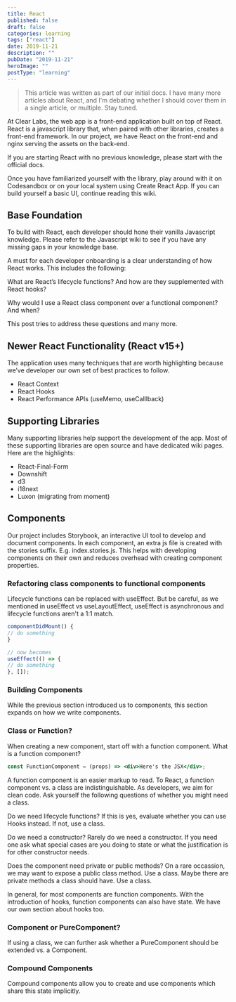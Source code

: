 ```yaml
---
title: React
published: false
draft: false
categories: learning
tags: ["react"]
date: 2019-11-21
description: ""
pubDate: "2019-11-21"
heroImage: ""
postType: "learning"
---
```


> This article was written as part of our initial docs. I have many more articles about React, and I'm debating whether I should cover them in a single article, or multiple. Stay tuned.

At Clear Labs, the web app is a front-end application built on top of React. React is a javascript library that, when paired with other libraries, creates a front-end framework. In our project, we have React on the front-end and nginx serving the assets on the back-end.

If you are starting React with no previous knowledge, please start with the official docs.

Once you have familiarized yourself with the library, play around with it on Codesandbox or on your local system using Create React App. If you can build yourself a basic UI, continue reading this wiki.

## Base Foundation

To build with React, each developer should hone their vanilla Javascript knowledge. Please refer to the Javascript wiki to see if you have any missing gaps in your knowledge base.

A must for each developer onboarding is a clear understanding of how React works. This includes the following:

What are React’s lifecycle functions? And how are they supplemented with React hooks?

Why would I use a React class component over a functional component? And when?

This post tries to address these questions and many more.

## Newer React Functionality (React v15+)

The application uses many techniques that are worth highlighting because we’ve developer our own set of best practices to follow.

- React Context
- React Hooks
- React Performance APIs (useMemo, useCalllback)

## Supporting Libraries

Many supporting libraries help support the development of the app. Most of these supporting libraries are open source and have dedicated wiki pages. Here are the highlights:

- React-Final-Form
- Downshift
- d3
- i18next
- Luxon (migrating from moment)

## Components

Our project includes Storybook, an interactive UI tool to develop and document components. In each component, an extra js file is created with the stories suffix. E.g. index.stories.js. This helps with developing components on their own and reduces overhead with creating component properties.

### Refactoring class components to functional components

Lifecycle functions can be replaced with useEffect. But be careful, as we mentioned in useEffect vs useLayoutEffect, useEffect is asynchronous and lifecycle functions aren't a 1:1 match.

```jsx
componentDidMount() {
// do something
}

// now becomes
useEffect(() => {
// do something
}, []);
```

### Building Components

While the previous section introduced us to components, this section expands on how we write components.

### Class or Function?

When creating a new component, start off with a function component. What is a function component?

```jsx
const FunctionComponent = (props) => <div>Here's the JSX</div>;
```

A function component is an easier markup to read. To React, a function component vs. a class are indistinguishable. As developers, we aim for clean code. Ask yourself the following questions of whether you might need a class.

Do we need lifecycle functions? If this is yes, evaluate whether you can use Hooks instead. If not, use a class.

Do we need a constructor? Rarely do we need a constructor. If you need one ask what special cases are you doing to state or what the justification is for other constructor needs.

Does the component need private or public methods? On a rare occassion, we may want to expose a public class method. Use a class.
Maybe there are private methods a class should have. Use a class.

In general, for most components are function components. With the introduction of hooks, function components can also have state. We have our own section about hooks too.

### Component or PureComponent?

If using a class, we can further ask whether a PureComponent should be extended vs. a Component.

### Compound Components

Compound components allow you to create and use components which share this state implicitly.
